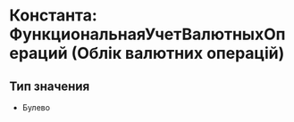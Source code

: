 ﻿# Константа: ФункциональнаяУчетВалютныхОпераций (Облік валютних операцій)

## Тип значения

- Булево

